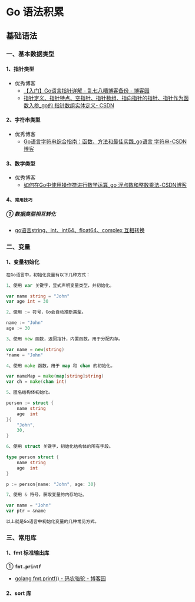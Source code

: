 # Go 语法积累

## 基础语法

### 一、基本数据类型

#### 1、指针类型

- 优秀博客
  - [【入门】Go语言指针详解 - 乱七八糟博客备份 - 博客园 ](https://www.cnblogs.com/qinziteng/p/17280926.html)
  - [指针定义、指针特点、空指针、指针数组、指向指针的指针、指针作为函数入参_go的 指针数组实体定义- CSDN](https://blog.csdn.net/wohu1104/article/details/99694277)

#### 2、字符串类型

- 优秀博客
  - [Go语言字符串综合指南：函数、方法和最佳实践_go语言 字符串-CSDN博客](https://blog.csdn.net/walkskyer/article/details/135093920)

#### 3、数学类型

- 优秀博客
  - [如何在Go中使用操作符进行数学运算_go 浮点数和整数乘法-CSDN博客](https://blog.csdn.net/QIU176161650/article/details/133672895)

#### 4、`常用技巧`

##### ① 数据类型相互转化

- [go语言string、int、int64、float64、complex 互相转换](https://studygolang.com/articles/13139)





### 二、变量

#### 1、变量初始化

```go
在Go语言中，初始化变量有以下几种方式：

1、使用 var 关键字，显式声明变量类型，并初始化。

var name string = "John"
var age int = 30

2、使用 := 符号，Go会自动推断类型。

name := "John"
age := 30

3、使用 new 函数，返回指针，内置函数，用于分配内存。

var name = new(string)
*name = "John"

4、使用 make 函数，用于 map 和 chan 的初始化。

var nameMap = make(map[string]string)
var ch = make(chan int)

5、匿名结构体初始化。

person := struct {
    name string
    age  int
}{
    "John",
    30,
}

6、使用 struct 关键字，初始化结构体的所有字段。

type person struct {
    name string
    age  int
}

p := person{name: "John", age: 30}

7、使用 & 符号，获取变量的内存地址。

var name = "John"
var ptr = &name

以上就是Go语言中初始化变量的几种常见方式。
```





### 三、常用库

#### 1、fmt 标准输出库

① **`fmt.printf`**

- [golang fmt.printf() - 码农骆驼 - 博客园](https://www.cnblogs.com/rxbook/p/7085783.html)



#### 2、sort 库
